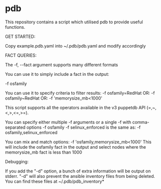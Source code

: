 # pdb

This repository contains a script which utilised pdb to provide useful functions.


GET STARTED:

Copy example.pdb.yaml into ~/.pdb/pdb.yaml and modify accordingly

FACT QUERIES:

The -f, --fact argument supports many different formats

You can use it to simply include a fact in the output:

-f osfamily

You can use it to specify criteria to filter results:
-f osfamily=RedHat
OR:
-f osfamily~RedHat
OR:
-f 'memorysize_mb<1000'

This script supports all the operators available in the v3 puppetdb API (=,~,<,>,<=,>=).

You can specify either multiple -f arguments or a single -f with comma-separated options
-f osfamily -f selinux_enforced
is the same as:
-f osfamily,selinux_enforced

You can mix and match options:
-f 'osfamily,memorysize_mb<1000'
This will include the osfamily fact in the output and select nodes where the memorysize_mb fact is less than 1000


Debugging:

If you add the "-d" option, a bunch of extra information will be output on stderr.  "-d" will also prevent the ansible inventory files from being deleted.  You can find these files at ~/.pdb/pdb_inventory*
